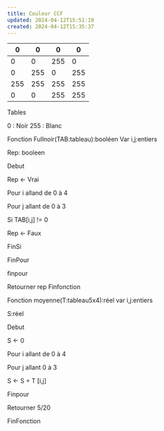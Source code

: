 ```yaml
---
title: Couleur CCF
updated: 2024-04-12T15:51:19
created: 2024-04-12T15:35:37
---
```


| 0   | 0   | 0   | 0   |
|-----|-----|-----|-----|
| 0   | 0   | 255 | 0   |
| 0   | 255 | 0   | 255 |
| 255 | 255 | 255 | 255 |
| 0   | 0   | 255 | 255 |
Tables

0 : Noir
255 : Blanc

Fonction Fullnoir(TAB:tableau):booléen
Var i,j:entiers

Rep: booleen

Debut

Rep \<- Vrai

Pour i alland de 0 à 4

Pour j allant de 0 à 3

Si TAB\[i,j\] != 0

Rep \<- Faux

FinSi

FinPour

finpour

Retourner rep
Finfonction

Fonction moyenne(T:tableau5x4):réel
var i,j:entiers

S:réel

Debut

S \<- 0

Pour i allant de 0 à 4

Pour j allant 0 à 3

S \<- S + T \[i,j\]

Finpour

Retourner 5/20

FinFonction

